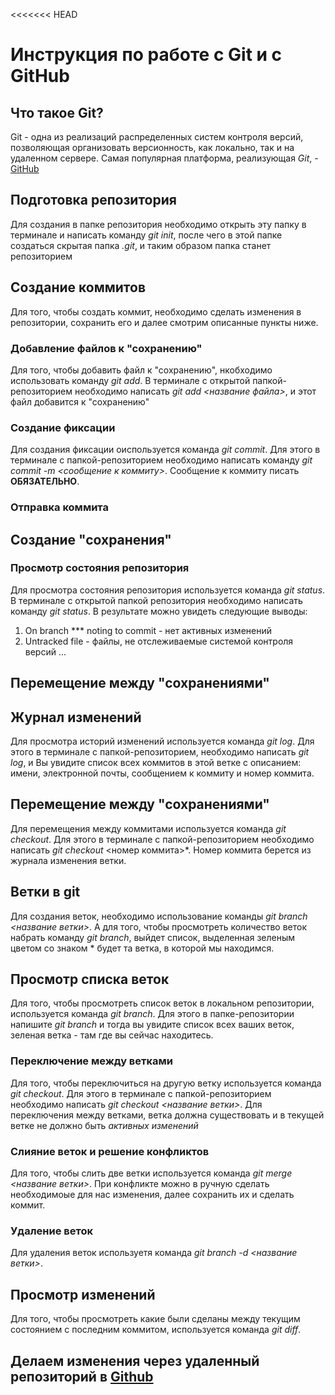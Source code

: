 <<<<<<< HEAD
# Инструкция по работе с Git и с GitHub

## Что такое Git?
Git - одна из реализаций распределенных систем контроля версий, позволяющая организовать версионность, как локально, так и на удаленном сервере. Самая популярная платформа, реализующая *Git*, - [GitHub](https://github/com)


## Подготовка репозитория
Для создания в папке репозитория необходимо открыть эту папку в терминале и написать команду *git init*, после чего в этой папке создаться скрытая папка *.git*, и таким образом папка станет репозиторием

## Создание коммитов
Для того, чтобы создать коммит, необходимо сделать изменения в репозитории, сохранить его и далее смотрим описанные пункты ниже. 

### Добавление файлов к "сохранению"
Для того, чтобы добавить файл к "сохранению", нкобходимо использовать команду *git add*. В терминале с открытой папкой-репозиторием необходимо написать *git add <название файла>*, и этот файл добавится к "сохранению"

### Создание фиксации
Для создания фиксации оиспользуется команда *git commit*. Для этого в терминале с папкой-репозиторием необходимо написать команду *git commit -m <сообщение к коммиту>*. Сообщение к коммиту писать **ОБЯЗАТЕЛЬНО**.

### Отправка коммита

## Создание "сохранения"

### Просмотр состояния репозитория
Для просмотра состояния репозитория используется команда *git status*. В терминале с открытой папкой репозитория необходимо написать команду *git status*. В результате можно увидеть следующие выводы:
1. On branch *** noting to commit - нет активных изменений
2. Untracked file - файлы, не отслеживаемые системой контроля версий
...


## Перемещение между "сохранениями"

## Журнал изменений
Для просмотра историй изменений используется команда *git log*. Для этого в терминале с папкой-репозиторием, необходимо написать *git log*, и Вы увидите список всех коммитов в этой ветке с описанием: имени, электронной почты, сообщением к коммиту и номер коммита.

## Перемещение между "сохранениями"
Для перемещения между коммитами используется команда *git checkout*. Для этого в терминале с папкой-репозиторием необходимо написать *git checkout* <номер коммита>*. Номер коммита берется из журнала изменения ветки.

## Ветки в git
Для создания веток, необходимо использование команды *git branch <название ветки>*. А для того, чтобы просмотреть количество веток набрать команду *git branch*, выйдет список, выделенная зеленым цветом со знаком * будет та ветка, в которой мы находимся.

## Просмотр списка веток
Для того, чтобы просмотреть список веток в локальном репозитории, используется команда *git branch*. Для этого в папке-репозитории напишите *git branch* и тогда вы увидите список всех ваших веток, зеленая ветка - там где вы сейчас находитесь.

### Переключение между ветками
Для того, чтобы переключиться на другую ветку используется команда *git checkout*. Для этого в терминале с папкой-репозиторием необходимо написать *git checkout <название ветки>*. Для переключения между ветками, ветка должна существовать и в текущей ветке не должно быть _активных изменений_

### Слияние веток и решение конфликтов
Для того, чтобы слить две ветки используется команда *git merge <название ветки>*. При конфликте можно в ручную сделать необходимоые для нас изменения, далее сохранить их и сделать коммит.

### Удаление веток
Для удаления веток используетя команда *git branch -d <название ветки>*.

## Просмотр изменений
Для того, чтобы просмотреть какие были сделаны между текущим состоянием с последним коммитом, используется команда *git diff*.

## Делаем изменения через удаленный репозиторий в [Github](https://Github.com)


